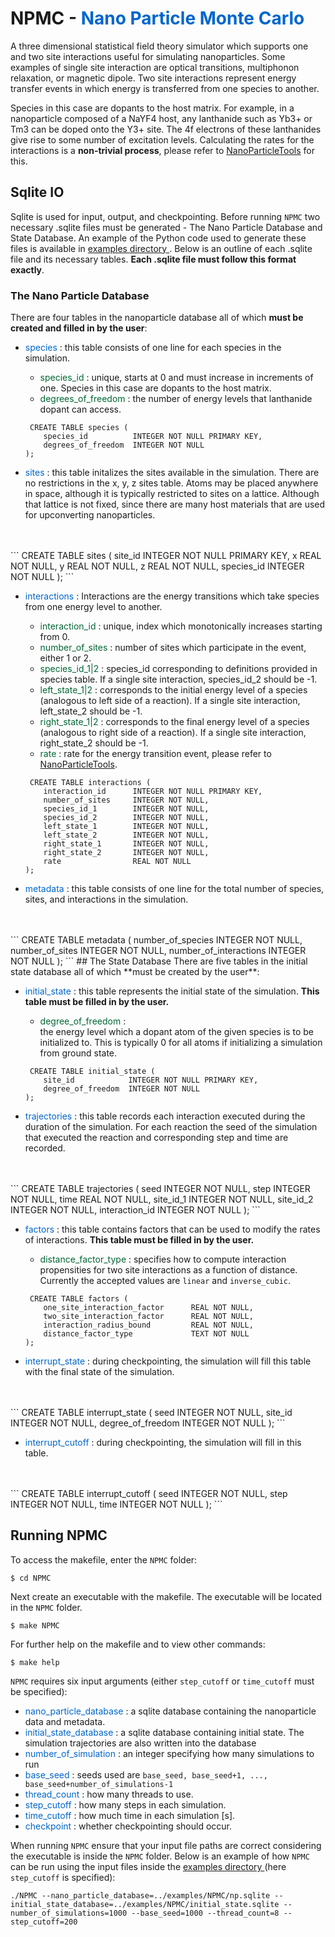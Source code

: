 # NPMC - <span style="color: #0066CC"> Nano Particle Monte Carlo </span>

A three dimensional statistical field theory simulator which supports one and two site interactions useful for simulating nanoparticles. Some examples of single site interaction are optical transitions, multiphonon relaxation, or magnetic dipole. Two site interactions represent energy transfer events in which energy is transferred from one species to another.

Species in this case are dopants to the host matrix. For example, in a nanoparticle composed of a NaYF4 host, any lanthanide such as Yb3+ or Tm3 can be doped onto the Y3+ site. The 4f electrons of these lanthanides give rise to some number of excitation levels. Calculating the rates for the interactions is a **non-trivial process**, please refer to [NanoParticleTools](./https://github.com/BlauGroup/NanoParticleTools) for this. 

## Sqlite IO

Sqlite is used for input, output, and checkpointing. Before running `NPMC` two necessary .sqlite files must be generated - The Nano Particle Database and State Database. An example of the Python code used to generate these files is available in <a href="{{ site.github.repository_url }}"> examples directory </a>. Below is an outline of each .sqlite file and its necessary tables. **Each .sqlite file must follow this format exactly**. 

### The Nano Particle Database
There are four tables in the nanoparticle database all of which **must be created and filled in by the user**:

<ul>
<li><span style="color:#0066CC"> species </span> : this table consists of one line for each species in the simulation. </li>
    <ul>
    <li> <span style="color:#006633"> species_id </span>: unique, starts at 0 and must increase in increments of one. Species in this case are dopants to the host matrix. </li>
    <li> <span style="color:#006633"> degrees_of_freedom </span>: the number of energy levels that lanthanide dopant can access. </li>
    </ul>

<pre><code> CREATE TABLE species (
    species_id          INTEGER NOT NULL PRIMARY KEY,
    degrees_of_freedom  INTEGER NOT NULL
);
</code></pre>
</ul>

- <span style="color:#0066CC"> sites </span>: this table initalizes the sites available in the simulation. There are no restrictions in the x, y, z sites table. Atoms may be placed anywhere in space, although it is typically restricted to sites on a lattice. Although that lattice is not fixed, since there are many host materials that are used for upconverting nanoparticles.
<br>
<br>
```
CREATE TABLE sites (
    site_id             INTEGER NOT NULL PRIMARY KEY,
    x                   REAL NOT NULL,
    y                   REAL NOT NULL,
    z                   REAL NOT NULL,
    species_id          INTEGER NOT NULL
);
```

<ul>
<li> <span style="color:#0066CC"> interactions </span>: Interactions are the energy transitions which take species from one energy level to another. </li> 
    <ul>
    <li> <span style="color:#006633"> interaction_id </span>: unique, index which monotonically increases starting from 0. </li>
    <li> <span style="color:#006633"> number_of_sites </span>: number of sites which participate in the event, either 1 or 2. </li>
    <li> <span style="color:#006633"> species_id_1&#124;2 </span>: species_id corresponding to definitions provided in species table. If a single site interaction, species_id_2 should be -1. </li>
    <li> <span style="color:#006633"> left_state_1&#124;2 </span>: corresponds to the initial energy level of a species (analogous to left side of a reaction). If a single site interaction, left_state_2 should be -1. </li>
    <li> <span style="color:#006633"> right_state_1&#124;2 </span>: corresponds to the final energy level of a species (analogous to right side of a reaction). If a single site interaction, right_state_2 should be -1. </li>
    <li> <span style="color:#006633"> rate </span>: rate for the energy transition event, please refer to 
    <a href="{{ ./https://github.com/BlauGroup/NanoParticleTools }}"> NanoParticleTools</a>. </li> </ul>

<pre><code> CREATE TABLE interactions (
    interaction_id      INTEGER NOT NULL PRIMARY KEY,
    number_of_sites     INTEGER NOT NULL,
    species_id_1        INTEGER NOT NULL,
    species_id_2        INTEGER NOT NULL,
    left_state_1        INTEGER NOT NULL,
    left_state_2        INTEGER NOT NULL,
    right_state_1       INTEGER NOT NULL,
    right_state_2       INTEGER NOT NULL,
    rate                REAL NOT NULL
);
</code></pre>
</ul>

- <span style="color:#0066CC"> metadata </span>: this table consists of one line for the total number of species, sites, and interactions in the simulation.
<br>
<br>
```
CREATE TABLE metadata (
    number_of_species                   INTEGER NOT NULL,
    number_of_sites                     INTEGER NOT NULL,
    number_of_interactions              INTEGER NOT NULL
);
```
## The State Database
There are five tables in the initial state database all of which **must be created by the user**: 

<ul>
<li> <span style="color:#0066CC"> initial_state </span>: this table represents the initial state of the simulation. <b>This table must be filled in by the user.</b> </li>
   <ul>
    <li> <span style="color:#006633"> degree_of_freedom </span>: </li>
    the energy level which a dopant atom of the given species is to be initialized to. This is typically 0 for all atoms if initializing a simulation from ground state. </ul>
<pre><code> CREATE TABLE initial_state (
    site_id            INTEGER NOT NULL PRIMARY KEY,
    degree_of_freedom  INTEGER NOT NULL
);
</code></pre>
</ul>

- <span style="color:#0066CC"> trajectories </span>: this table records each interaction executed during the duration of the simulation. For each reaction the seed of the simulation that executed the reaction and corresponding step and time are recorded. 
<br>
<br>
```
CREATE TABLE trajectories (
    seed               INTEGER NOT NULL,
    step               INTEGER NOT NULL,
    time               REAL NOT NULL,
    site_id_1          INTEGER NOT NULL,
    site_id_2          INTEGER NOT NULL,
    interaction_id     INTEGER NOT NULL
);
```

<ul>
<li> <span style="color:#0066CC"> factors </span>: this table contains factors that can be used to modify the rates of interactions. <b> This table must be filled in by the user.</b> </li>
    <ul> <li> <span style="color:#006633"> distance_factor_type </span>: specifies how to compute interaction propensities for two site interactions as a function of distance. Currently the accepted values are <code>linear</code> and <code>inverse_cubic</code>. </li> </ul>
<pre><code> CREATE TABLE factors (
    one_site_interaction_factor      REAL NOT NULL,
    two_site_interaction_factor      REAL NOT NULL,
    interaction_radius_bound         REAL NOT NULL,
    distance_factor_type             TEXT NOT NULL
);
</code></pre>
</ul>

- <span style="color:#0066CC"> interrupt_state </span>: during checkpointing, the simulation will fill this table with the final state of the simulation. 
<br>
<br>
```
CREATE TABLE interrupt_state (
    seed                    INTEGER NOT NULL,
    site_id                 INTEGER NOT NULL,
    degree_of_freedom       INTEGER NOT NULL
); 
```

- <span style="color:#0066CC"> interrupt_cutoff </span>: during checkpointing, the simulation will fill in this table.
<br>
<br>
```
CREATE TABLE interrupt_cutoff (
        seed                    INTEGER NOT NULL,
        step                    INTEGER NOT NULL,
        time                    INTEGER NOT NULL   
);
```

## Running NPMC
To access the makefile, enter the `NPMC` folder:

```
$ cd NPMC
```

Next create an executable with the makefile. The executable will be located in the `NPMC` folder.

```
$ make NPMC
```

For further help on the makefile and to view other commands:

```
$ make help
```

`NPMC` requires six input arguments (either `step_cutoff` or `time_cutoff` must be specified): 

- <span style="color:#0066CC"> nano_particle_database </span>: a sqlite database containing the nanoparticle data and metadata.
- <span style="color:#0066CC"> initial_state_database </span> : a sqlite database containing initial state. The simulation trajectories are also written into the database
- <span style="color:#0066CC"> number_of_simulation </span>: an integer specifying how many simulations to run
-  <span style="color:#0066CC"> base_seed </span>: seeds used are `base_seed, base_seed+1, ..., base_seed+number_of_simulations-1`
- <span style="color:#0066CC"> thread_count </span>: how many threads to use.
- <span style="color:#0066CC"> step_cutoff </span>: how many steps in each simulation.
- <span style="color:#0066CC"> time_cutoff </span>: how much time in each simulation [s].
- <span style="color:#0066CC"> checkpoint </span>: whether checkpointing should occur.

When running `NPMC` ensure that your input file paths are correct considering the executable is inside the `NPMC` folder. Below is an example of how `NPMC` can be run using the input files inside the <a href="{{ site.github.repository_url }}"> examples directory </a> (here `step_cutoff` is specified):

```
./NPMC --nano_particle_database=../examples/NPMC/np.sqlite --initial_state_database=../examples/NPMC/initial_state.sqlite --number_of_simulations=1000 --base_seed=1000 --thread_count=8 --step_cutoff=200 
```